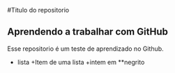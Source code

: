 #Titulo do repositorio 
## Aprendendo a trabalhar com GitHub 
Esse repositorio é um teste de aprendizado no Github.
* lista
 +Item de uma lista 
 +intem em  **negrito 
